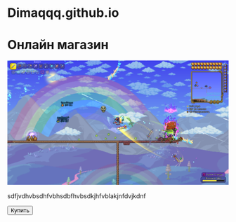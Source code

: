 # Dimaqqq.github.io
<!DOCTYPE html>
<html lang="ru">
  <head>
    <meta charset="UTF-8" />
    <meta name="viewport" content="width=device-width, initial-scale=1.0" />
    <title>Shop</title>
  </head>
  <body>
    <div id="main">
      <h1>Онлайн магазин</h1>
      <img src="123.png" />
      <p>sdfjvdhvbsdhfvbhsdbfhvbsdkjhfvblakjnfdvjkdnf</p>
      <button id="buy">Купить</button>
    </div>
  </body>
</html>
